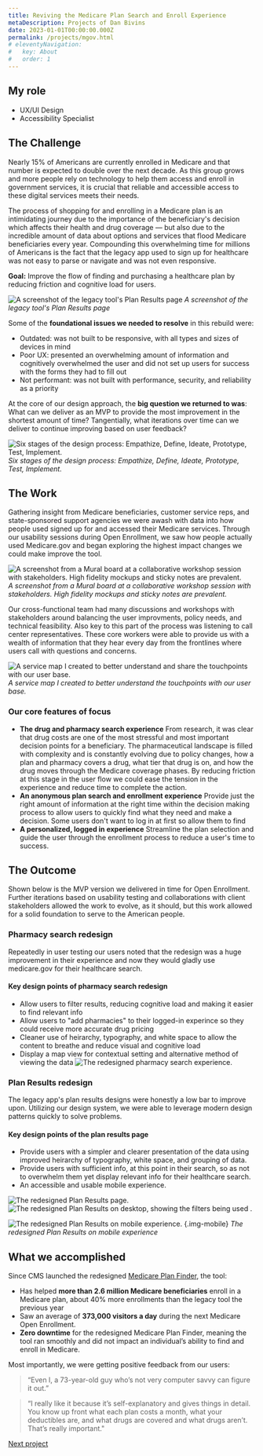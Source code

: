 ```yaml
---
title: Reviving the Medicare Plan Search and Enroll Experience
metaDescription: Projects of Dan Bivins
date: 2023-01-01T00:00:00.000Z
permalink: /projects/mgov.html
# eleventyNavigation:
#   key: About
#   order: 1
---
```


## My role
- UX/UI Design
- Accessibility Specialist

## The Challenge

Nearly 15% of Americans are currently enrolled in Medicare and that number is expected to double over the next decade. As this group grows and more people rely on technology to help them access and enroll in government services, it is crucial that reliable and accessible access to these digital services meets their needs.

The process of shopping for and enrolling in a Medicare plan is an intimidating journey due to the importance of the beneficiary's decision which affects their health and drug coverage &mdash; but also due to the incredible amount of data about options and services that flood Medicare beneficiaries every year. Compounding this overwhelming time for millions of Americans is the fact that the legacy app used to sign up for healthcare was not easy to parse or navigate and was not even responsive.

**Goal:** Improve the flow of finding and purchasing a healthcare plan by reducing friction and cognitive load for users. 

![A screenshot of the legacy tool's Plan Results page](/static/img/mgov_old_plans.png)
*A screenshot of the legacy tool's Plan Results page*

Some of the **foundational issues we needed to resolve** in this rebuild were:
- Outdated: was not built to be responsive, with all types and sizes of devices in mind
- Poor UX: presented an overwhelming amount of information and cognitively overwhelmed the user and did not set up users for success with the forms they had to fill out 
- Not performant: was not built with performance, security, and reliability as a priority

At the core of our design approach, the **big question we returned to was**:
What can we deliver as an MVP to provide the most improvement in the shortest amount of time? Tangentially, what iterations over time can we deliver to continue improving based on user feedback? 

![Six stages of the design process: Empathize, Define, Ideate, Prototype, Test, Implement.](/static/img/process.png)
*Six stages of the design process: Empathize, Define, Ideate, Prototype, Test, Implement.*

## The Work
Gathering insight from Medicare beneficiaries, customer service reps, and state-sponsored support agencies we were awash with data into how people used signed up for and accessed their Medicare services. Through our usability sessions during Open Enrollment, we saw how people actually used Medicare.gov and began exploring the highest impact changes we could make improve the tool. 

![A screenshot from a Mural board at a collaborative workshop session with stakeholders. High fidelity mockups and sticky notes are prevalent.](/static/img/mgov_collab.png)
*A screenshot from a Mural board at a collaborative workshop session with stakeholders. High fidelity mockups and sticky notes are prevalent.*

Our cross-functional team had many discussions and workshops with stakeholders around balancing the user improvments, policy needs, and technical feasibility. Also key to this part of the process was listening to call center representatives. These core workers were able to provide us with a wealth of information that they hear every day from the frontlines where users call with questions and concerns.

![A service map I created to better understand and share the touchpoints with our user base.](/static/img/service-map.jpg)
*A service map I created to better understand the touchpoints with our user base.*

### Our core features of focus

- **The drug and pharmacy search experience** From research, it was clear that drug costs are one of the most stressful and most important decision points for a beneficiary. The pharmaceutical landscape is filled with complexity and is constantly evolving due to policy changes, how a plan and pharmacy covers a drug, what tier that drug is on, and how the drug moves through the Medicare coverage phases. By reducing friction at this stage in the user flow we could ease the tension in the experience and reduce time to complete the action.
- **An anonymous plan search and enrollment experience** Provide just the right amount of information at the right time within the decision making process to allow users to quickly find what they need and make a decision. Some users don't want to log in at first so allow them to find 
- **A personalized, logged in experience** Streamline the plan selection and guide the user through the enrollment process to reduce a user's time to success.


## The Outcome
Shown below is the MVP version we delivered in time for Open Enrollment. Further iterations based on usability testing and collaborations with client stakeholders allowed the work to evolve, as it should, but this work allowed for a solid foundation to serve to the American people. 

### Pharmacy search redesign
Repeatedly in user testing our users noted that the redesign was a huge improvement in their experience and now they would gladly use medicare.gov for their healthcare search. 

#### Key design points of pharmacy search redesign
- Allow users to filter results, reducing cognitive load and making it easier to find relevant info
- Allow users to "add pharmacies" to their logged-in experince so they could receive more accurate drug pricing
- Cleaner use of heirarchy, typography, and white space to allow the content to breathe and reduce visual and cognitive load
- Display a map view for contextual setting and alternative method of viewing the data
![The redesigned pharmacy search experience.](/static/img/mgov_PharmacySelection.png)


### Plan Results redesign
The legacy app's plan results designs were honestly a low bar to improve upon. Utilizing our design system, we were able to leverage modern design patterns quickly to solve problems. 

#### Key design points of the plan results page
- Provide users with a simpler and clearer presentation of the data using improved heirarchy of typography, white space, and grouping of data. 
- Provide users with sufficient info, at this point in their search, so as not to overwhelm them yet display relevant info for their healthcare search.
- An accessible and usable mobile experience.

![The redesigned Plan Results page.](/static/img/results1.png)
![The redesigned Plan Results on desktop, showing the filters being used .](/static/img/results2.png)

![The redesigned Plan Results on mobile experience.](/static/img/results-tablet.png) {.img-mobile}
*The redesigned Plan Results on mobile experience*

 

## What we accomplished

Since CMS launched the redesigned [Medicare Plan Finder](https://www.medicare.gov/plan-compare/#/?year=2022&lang=en), the tool:
- Has helped **more than 2.6 million Medicare beneficiaries** enroll in a Medicare plan, about 40% more enrollments than the legacy tool the previous year
- Saw an average of **373,000 visitors a day** during the next Medicare Open Enrollment.
- **Zero downtime** for the redesigned Medicare Plan Finder, meaning the tool ran smoothly and did not impact an individual’s ability to find and enroll in Medicare.

Most importantly, we were getting positive feedback from our users:
> “Even I, a 73-year-old guy who’s not very computer savvy can figure it out.”

> “I really like it because it’s self-explanatory and gives things in detail. You know up front what each plan costs a month, what your deductibles are, and what drugs are covered and what drugs aren’t. That’s really important."



[Next project](/projects/partner)